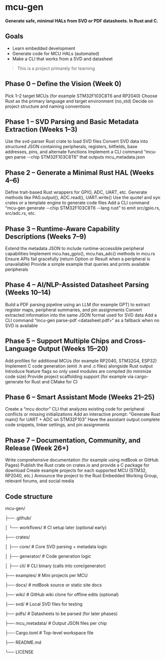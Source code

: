 # mcu-gen
**Generate safe, minimal HALs from SVD or PDF datasheets. In Rust and C.**

## Goals

 - Learn embedded development
 - Generate code for MCU HALs (automated)
 - Make a CLI that works from a SVD and datasheet

> This is a project primarely for learning

## Phase 0 – Define the Vision (Week 0)

Pick 1–2 target MCUs (for example STM32F103C8T6 and RP2040)
Choose Rust as the primary language and target environment (no_std)
Decide on project structure and naming conventions

## Phase 1 – SVD Parsing and Basic Metadata Extraction (Weeks 1–3)

Use the svd-parser Rust crate to load SVD files
Convert SVD data into structured JSON containing peripherals, registers, bitfields, base addresses, pins, and alternate functions
Implement a CLI command “mcu-gen parse --chip STM32F103C8T6” that outputs mcu_metadata.json

## Phase 2 – Generate a Minimal Rust HAL (Weeks 4–6)

Define trait-based Rust wrappers for GPIO, ADC, UART, etc.
Generate methods like PA0.output(), ADC.read(), UART.write()
Use the quote! and syn crates or a template engine to generate code files
Add a CLI command “mcu-gen generate --chip STM32F103C8T6 --lang rust” to emit src/gpio.rs, src/adc.rs, etc.

## Phase 3 – Runtime-Aware Capability Descriptions (Weeks 7–9)

Extend the metadata JSON to include runtime-accessible peripheral capabilities
Implement mcu.has_gpio(), mcu.has_adc() methods in mcu.rs
Ensure APIs fail gracefully (return Option or Result when a peripheral is unavailable)
Provide a simple example that queries and prints available peripherals

## Phase 4 – AI/NLP-Assisted Datasheet Parsing (Weeks 10–14)

Build a PDF parsing pipeline using an LLM (for example GPT) to extract register maps, peripheral summaries, and pin assignments
Convert extracted information into the same JSON format used for SVD data
Add a CLI command “mcu-gen parse-pdf <datasheet.pdf>” as a fallback when no SVD is available

## Phase 5 – Support Multiple Chips and Cross-Language Output (Weeks 15–20)

Add profiles for additional MCUs (for example RP2040, STM32G4, ESP32)
Implement C code generation (emit .h and .c files) alongside Rust output
Introduce feature flags so only used modules are compiled (to minimize code size)
Provide project scaffolding support (for example via cargo-generate for Rust and CMake for C)

## Phase 6 – Smart Assistant Mode (Weeks 21–25)

Create a “mcu doctor” CLI that analyzes existing code for peripheral conflicts or missing initializations
Add an interactive prompt: “Generate Rust main() for UART + ADC on STM32F103”
Have the assistant output complete code snippets, linker settings, and pin assignments

## Phase 7 – Documentation, Community, and Release (Week 26+)

Write comprehensive documentation (for example using mdBook or GitHub Pages)
Publish the Rust crate on crates.io and provide a C package for download
Create example projects for each supported MCU (STM32, RP2040, etc.)
Announce the project to the Rust Embedded Working Group, relevant forums, and social media








## Code structure

mcu-gen/

├── .github/

│   └── workflows/         # CI setup later (optional early)

├── crates/

│   ├── core/              # Core SVD parsing + metadata logic

│   ├── generator/         # Code generation logic

│   ├── cli/               # CLI binary (calls into core/generator)

├── examples/              # Mini projects per MCU

├── docs/                  # mdBook source or static site docs

├── wiki/                  # GitHub wiki clone for offline edits (optional)

├── svd/                   # Local SVD files for testing

├── pdfs/                  # Datasheets to be parsed (for later phases)

├── mcu_metadata/          # Output JSON files per chip

├── Cargo.toml             # Top-level workspace file

├── README.md

└── LICENSE